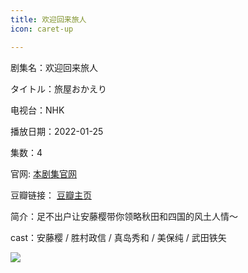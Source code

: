 ```yaml
---
title: 欢迎回来旅人
icon: caret-up

---
```


剧集名：欢迎回来旅人

タイトル：旅屋おかえり

电视台：NHK

播放日期：2022-01-25

集数：4

官网: [本剧集官网](https://www.nhk.jp/p/tabiyaokaeri/ts/393YXZ1R1K/)

豆瓣链接： [豆瓣主页](https://movie.douban.com/subject/35431074/)


简介：足不出户让安藤樱带你领略秋田和四国的风土人情～

cast：安藤樱 / 胜村政信 / 真岛秀和 / 美保纯 / 武田铁矢

![](https://listpic.tsgsanjiao.com/2022/2022hyhllr.jpg)